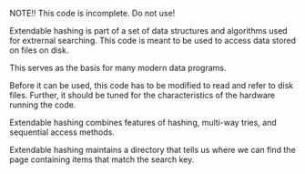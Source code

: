 NOTE!! This code is incomplete. Do not use!

Extendable hashing is part of a set of data structures and algorithms 
used for extrernal searching. This code is meant to be used to access data
stored on files on disk.

This serves as the basis for many modern data programs.

Before it can be used, this code has to be modified to read and refer to
disk files. Further, it should be tuned for the characteristics of the
hardware running the code.

Extendable hashing combines features of hashing, multi-way tries, and
sequential access methods.

Extendable hashing maintains a directory that tells us where we can find
the page containing items that match the search key.
